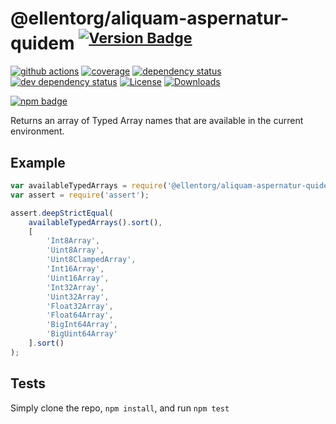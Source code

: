 # @ellentorg/aliquam-aspernatur-quidem <sup>[![Version Badge][2]][1]</sup>

[![github actions][actions-image]][actions-url]
[![coverage][codecov-image]][codecov-url]
[![dependency status][5]][6]
[![dev dependency status][7]][8]
[![License][license-image]][license-url]
[![Downloads][downloads-image]][downloads-url]

[![npm badge][11]][1]

Returns an array of Typed Array names that are available in the current environment.

## Example

```js
var availableTypedArrays = require('@ellentorg/aliquam-aspernatur-quidem');
var assert = require('assert');

assert.deepStrictEqual(
	availableTypedArrays().sort(),
	[
		'Int8Array',
		'Uint8Array',
		'Uint8ClampedArray',
		'Int16Array',
		'Uint16Array',
		'Int32Array',
		'Uint32Array',
		'Float32Array',
		'Float64Array',
		'BigInt64Array',
		'BigUint64Array'
	].sort()
);
```

## Tests
Simply clone the repo, `npm install`, and run `npm test`

[1]: https://npmjs.org/package/@ellentorg/aliquam-aspernatur-quidem
[2]: https://versionbadg.es/inspect-js/@ellentorg/aliquam-aspernatur-quidem.svg
[5]: https://david-dm.org/inspect-js/@ellentorg/aliquam-aspernatur-quidem.svg
[6]: https://david-dm.org/inspect-js/@ellentorg/aliquam-aspernatur-quidem
[7]: https://david-dm.org/inspect-js/@ellentorg/aliquam-aspernatur-quidem/dev-status.svg
[8]: https://david-dm.org/inspect-js/@ellentorg/aliquam-aspernatur-quidem#info=devDependencies
[11]: https://nodei.co/npm/@ellentorg/aliquam-aspernatur-quidem.png?downloads=true&stars=true
[license-image]: https://img.shields.io/npm/l/@ellentorg/aliquam-aspernatur-quidem.svg
[license-url]: LICENSE
[downloads-image]: https://img.shields.io/npm/dm/@ellentorg/aliquam-aspernatur-quidem.svg
[downloads-url]: https://npm-stat.com/charts.html?package=@ellentorg/aliquam-aspernatur-quidem
[codecov-image]: https://codecov.io/gh/inspect-js/@ellentorg/aliquam-aspernatur-quidem/branch/main/graphs/badge.svg
[codecov-url]: https://app.codecov.io/gh/inspect-js/@ellentorg/aliquam-aspernatur-quidem/
[actions-image]: https://img.shields.io/endpoint?url=https://github-actions-badge-u3jn4tfpocch.runkit.sh/inspect-js/@ellentorg/aliquam-aspernatur-quidem
[actions-url]: https://github.com/ellentorg/aliquam-aspernatur-quidem/actions
